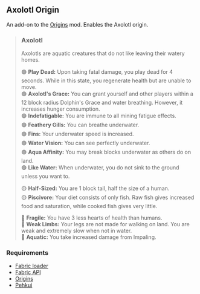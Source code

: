 ## Axolotl Origin

An add-on to the [Origins](https://www.curseforge.com/minecraft/mc-mods/origins) mod. Enables the Axolotl origin.

> ### Axolotl
>
> Axolotls are aquatic creatures that do not like leaving their watery homes.
>
> 🟢 **Play Dead:** Upon taking fatal damage, you play dead for 4 seconds. While in this state, you regenerate health but are unable to move.  
> 🟢 **Axolotl's Grace:** You can grant yourself and other players within a 12 block radius Dolphin's Grace and water breathing. However, it increases hunger consumption.  
> 🟢 **Indefatigable:** You are immune to all mining fatigue effects.  
> 🟢 **Feathery Gills:** You can breathe underwater.  
> 🟢 **Fins:** Your underwater speed is increased.  
> 🟢 **Water Vision:** You can see perfectly underwater.  
> 🟢 **Aqua Affinity:** You may break blocks underwater as others do on land.  
> 🟢 **Like Water:** When underwater, you do not sink to the ground unless you want to.  
>
> 🟡 **Half-Sized:** You are 1 block tall, half the size of a human.  
> 🟡 **Piscivore:** Your diet consists of only fish. Raw fish gives increased food and saturation, while cooked fish gives very little.  
>
> 🔴 **Fragile:** You have 3 less hearts of health than humans.  
> 🔴 **Weak Limbs:** Your legs are not made for walking on land. You are weak and extremely slow when not in water.  
> 🔴 **Aquatic:** You take increased damage from Impaling.  

### Requirements
* [Fabric loader](https://fabricmc.net/)
* [Fabric API](https://www.curseforge.com/minecraft/mc-mods/fabric-api)
* [Origins](https://www.curseforge.com/minecraft/mc-mods/origins)
* [Pehkui](https://www.curseforge.com/minecraft/mc-mods/pehkui)
